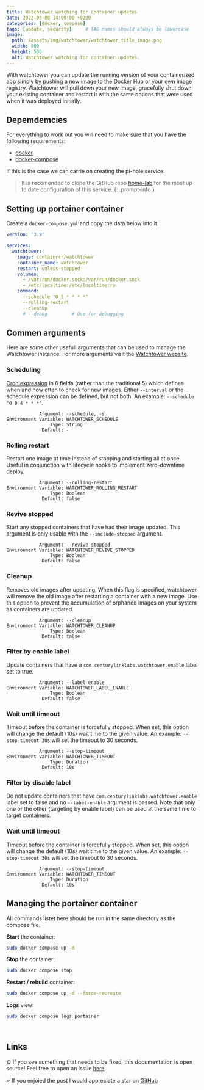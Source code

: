 ```yaml
---
title: Watchtower watching for container updates
date: 2022-08-08 14:00:00 +0200
categories: [docker, compose]
tags: [update, security]     # TAG names should always be lowercase
image:
  path: /assets/img/watchtower/watchtower_title_image.png
  width: 800
  height: 500
  alt: Watchtower watching for container updates.
---
```


With watchtower you can update the running version of your containerized app simply by pushing a new image to the Docker Hub or your own image registry. Watchtower will pull down your new image, gracefully shut down your existing container and restart it with the same options that were used when it was deployed initially.


## **Depemdemcies**

For everything to work out you will need to make sure that you have the following requirements:

* [docker](https://docs.docker.com/get-docker/)
* [docker-compose](https://docs.docker.com/compose/install/compose-plugin/)

If this is the case we can carrie on creating the pi-hole service.


> It is recomended to clone the GitHub repo [home-lab](https://github.com/r3dspace/home-lab) for the most up to date configuration of this service. 
{: .prompt-info }


## **Setting up portainer container**

Create a `docker-compose.yml` and copy the data below into it. 

```yml
version: '3.9'

services:
  watchtower:
    image: containrrr/watchtower
    container_name: watchtower
    restart: unless-stopped
    volumes: 
      - /var/run/docker.sock:/var/run/docker.sock
      - /etc/localtime:/etc/localtime:ro
    command:
      --schedule "0 5 * * * *"
      --rolling-restart
      --cleanup
      # --debug         # Use for debugging
```


## **Commen arguments**

Here are some other usefull arguments that can be used to manage the Watchtower instance. For more arguments visit the [Watchtower website](https://containrrr.dev/watchtower/arguments/).

### **Scheduling**

[Cron expression](https://pkg.go.dev/github.com/robfig/cron@v1.2.0#hdr-CRON_Expression_Format) in 6 fields (rather than the traditional 5) which defines when and how often to check for new images. Either `--interval` or the schedule expression can be defined, but not both. An example: `--schedule "0 0 4 * * *"`.

```
            Argument: --schedule, -s
Environment Variable: WATCHTOWER_SCHEDULE
                Type: String
             Default: -

```

### **Rolling restart**

Restart one image at time instead of stopping and starting all at once. Useful in conjunction with lifecycle hooks to implement zero-downtime deploy.

```
            Argument: --rolling-restart
Environment Variable: WATCHTOWER_ROLLING_RESTART
                Type: Boolean
             Default: false

```

### **Revive stopped**

Start any stopped containers that have had their image updated. This argument is only usable with the `--include-stopped` argument.
```
            Argument: --revive-stopped
Environment Variable: WATCHTOWER_REVIVE_STOPPED
                Type: Boolean
             Default: false
```

### **Cleanup**

Removes old images after updating. When this flag is specified, watchtower will remove the old image after restarting a container with a new image. Use this option to prevent the accumulation of orphaned images on your system as containers are updated.

```
            Argument: --cleanup
Environment Variable: WATCHTOWER_CLEANUP
                Type: Boolean
             Default: false

```

### **Filter by enable label**

Update containers that have a `com.centurylinklabs.watchtower.enable` label set to true.
```
            Argument: --label-enable
Environment Variable: WATCHTOWER_LABEL_ENABLE
                Type: Boolean
             Default: false
```

### **Wait until timeout**

Timeout before the container is forcefully stopped. When set, this option will change the default (10s) wait time to the given value. An example: `--stop-timeout 30s` will set the timeout to 30 seconds.
```
            Argument: --stop-timeout
Environment Variable: WATCHTOWER_TIMEOUT
                Type: Duration
             Default: 10s
```

### **Filter by disable label**

Do not update containers that have `com.centurylinklabs.watchtower.enable` label set to false and no `--label-enable` argument is passed. Note that only one or the other (targeting by enable label) can be used at the same time to target containers.

### **Wait until timeout**

Timeout before the container is forcefully stopped. When set, this option will change the default (10s) wait time to the given value. An example: `--stop-timeout 30s` will set the timeout to 30 seconds.

```
            Argument: --stop-timeout
Environment Variable: WATCHTOWER_TIMEOUT
                Type: Duration
             Default: 10s

```

## **Managing the portainer container**

All commands listet here should be run in the same directory as the compose file. 

<b>Start</b> the container:

```bash
sudo docker compose up -d
```

<b>Stop</b> the container:

```bash
sudo docker compose stop
```

<b>Restart / rebuild</b> container:

```bash
sudo docker compose up -d --force-recreate
```

<b>Logs</b> view:

```bash
sudo docker compose logs portainer
```

<br>

## **Links**

⚙️ If you see something that needs to be fixed, this documentation is open source! Feel free to open an issue [here](https://github.com/r3dspace/r3dspace.github.io).

⭐ If you enjoied the post I would appreciate a star on [GitHub](https://github.com/r3dspace)